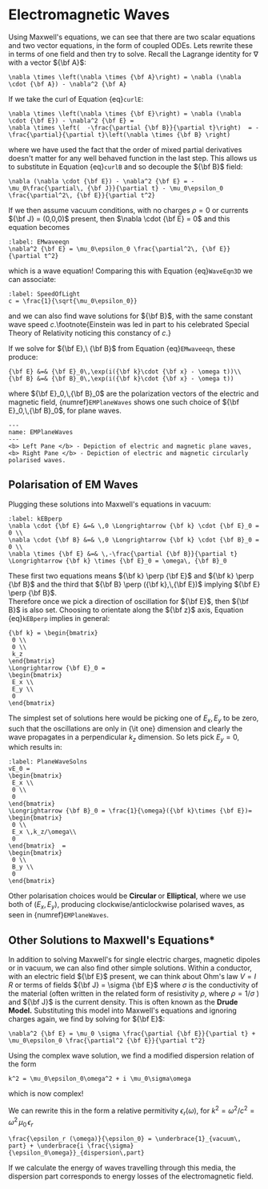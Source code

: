 # Electromagnetic Waves
Using Maxwell's equations, we can see that there are two scalar equations and two vector equations, in the form of coupled ODEs.  Lets rewrite these in terms of 
one field and then try to solve.  Recall the Lagrange identity for $\nabla$ with a vector ${\bf A}$: 
```{math}
\nabla \times \left(\nabla \times {\bf A}\right) = \nabla (\nabla \cdot {\bf A}) - \nabla^2 {\bf A} 
```
If we take the curl of Equation {eq}`curlE`:
```{math}
\nabla \times \left(\nabla \times {\bf E}\right) = \nabla (\nabla \cdot {\bf E}) - \nabla^2 {\bf E} = 
\nabla \times \left(  -\frac{\partial {\bf B}}{\partial t}\right)  = -\frac{\partial}{\partial t}\left(\nabla \times {\bf B} \right)
```
where we have used the fact that the order of mixed partial derivatives doesn't matter for any well behaved function in the last step.  This allows us to 
substitute in Equation {eq}`curlB` and so decouple the ${\bf B}$ field:
```{math}
\nabla (\nabla \cdot {\bf E}) - \nabla^2 {\bf E} = -\mu_0\frac{\partial\, {\bf J}}{\partial t} - \mu_0\epsilon_0 \frac{\partial^2\, {\bf E}}{\partial t^2}
```
If we then assume vacuum conditions, with no charges $\rho = 0$ or currents ${\bf J} = (0,0,0)$ present, then $\nabla \cdot {\bf E} = 0$ and this equation becomes
```{math}
:label: EMwaveeqn
\nabla^2 {\bf E} = \mu_0\epsilon_0 \frac{\partial^2\, {\bf E}}{\partial t^2} 
```
which is a wave equation!  Comparing this with Equation {eq}`WaveEqn3D` we can associate: 
```{math}
:label: SpeedOfLight
c = \frac{1}{\sqrt{\mu_0\epsilon_0}} 
```
and we can also find wave solutions for ${\bf B}$, with the same constant wave speed $c$.\footnote{Einstein was led in part to his celebrated 
Special Theory of Relativity noticing this constancy of $c$.}  

If we solve for ${\bf E},\ {\bf B}$ from Equation {eq}`EMwaveeqn`, these produce:
```{math}
{\bf E} &=& {\bf E}_0\,\exp(i({\bf k}\cdot {\bf x} - \omega t))\\
{\bf B} &=& {\bf B}_0\,\exp(i({\bf k}\cdot {\bf x} - \omega t))
```
where ${\bf E}_0,\,{\bf B}_0$ are the polarization vectors of the electric and magnetic field, {numref}`EMPlaneWaves` shows one such choice of 
${\bf E}_0,\,{\bf B}_0$, for plane waves.
```{figure} ../figures/EMWaves1.png
---
name: EMPlaneWaves
---
<b> Left Pane </b> - Depiction of electric and magnetic plane waves, 
<b> Right Pane </b> - Depiction of electric and magnetic circularly polarised waves.
```

## Polarisation of EM Waves
Plugging these solutions into Maxwell's equations in vacuum:
```{math}
:label: kEBperp
\nabla \cdot {\bf E} &=& \,0 \Longrightarrow {\bf k} \cdot {\bf E}_0 = 0 \\
\nabla \cdot {\bf B} &=& \,0 \Longrightarrow {\bf k} \cdot {\bf B}_0 = 0 \\
\nabla \times {\bf E} &=& \,-\frac{\partial {\bf B}}{\partial t} \Longrightarrow {\bf k} \times {\bf E}_0 = \omega\, {\bf B}_0 
```
These first two equations means ${\bf k} \perp {\bf E}$ and ${\bf k} \perp {\bf B}$ and the third that ${\bf B} \perp ({\bf k},\,{\bf E})$ implying ${\bf E} \perp {\bf B}$.  
Therefore once we pick a direction of oscillation for ${\bf E}$, then ${\bf B}$ is also set.  Choosing to orientate along the ${\bf z}$ axis, Equation {eq}`kEBperp` 
implies in general:
```{math}
{\bf k} = \begin{bmatrix}
 0 \\
 0 \\
 k_z
\end{bmatrix} 
\Longrightarrow {\bf E}_0 = 
\begin{bmatrix}
 E_x \\
 E_y \\
 0
\end{bmatrix}
```
The simplest set of solutions here would be picking one of $E_x,\,E_y$ to be zero, such that the oscillations are only in {\it one} 
dimension and clearly the wave propagates in a perpendicular $k_z$ dimension.  So lets pick $E_y = 0$, which results in:
```{math}
:label: PlaneWaveSolns
vE_0 = 
\begin{bmatrix}
 E_x \\
 0 \\
 0 
\end{bmatrix}
\Longrightarrow {\bf B}_0 = \frac{1}{\omega}({\bf k}\times {\bf E})= 
\begin{bmatrix}
 0 \\
 E_x \,k_z/\omega\\
 0
\end{bmatrix}  = 
\begin{bmatrix}
 0 \\
 B_y \\
 0
\end{bmatrix} 
```
Other polarisation choices would be <b> Circular </b> or <b> Elliptical</b>, where we use both of $(E_x,\,E_y)$, producing 
clockwise/anticlockwise polarised waves, as seen in {numref}`EMPlaneWaves`.


## Other Solutions to Maxwell's Equations*
In addition to solving Maxwell's for single electric charges, magnetic dipoles or in vacuum, we can also find other simple solutions.  Within a conductor, 
with an electric field ${\bf E}$ present, we can think about Ohm's law $V = I\,R$ or terms of fields ${\bf J} = \sigma {\bf E}$ where $\sigma$ is the 
conductivity of the material (often written in the related form of resistivity $\rho$, where $\rho = 1 / \sigma$ ) and ${\bf J}$ is the current density. 
This is often known as the <b> Drude Model.</b>  Substituting this model into Maxwell's equations and ignoring charges again, we find by solving for ${\bf E}$:
```{math}
\nabla^2 {\bf E} = \mu_0 \sigma \frac{\partial {\bf E}}{\partial t} + \mu_0\epsilon_0 \frac{\partial^2 {\bf E}}{\partial t^2}
```
Using the complex wave solution, we find a modified dispersion relation of the form 
```{math}
k^2 = \mu_0\epsilon_0\omega^2 + i \mu_0\sigma\omega
```
which is now complex! 

We can rewrite this in the form a relative permitivity $\epsilon_r(\omega)$, for $k^2 = \omega^2 / c^2 = \omega^2 \,\mu_0 \,\epsilon_r$
```{math}
\frac{\epsilon_r (\omega)}{\epsilon_0} = \underbrace{1}_{vacuum\, part} + \underbrace{i \frac{\sigma}{\epsilon_0\omega}}_{dispersion\,part} 
```
If we calculate the energy of waves travelling through this media, the dispersion part corresponds to energy losses of the electromagnetic field.  
